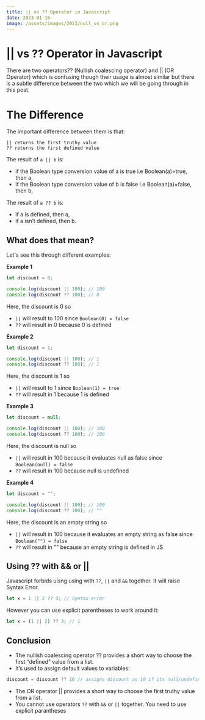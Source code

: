 ```yaml
---
title: || vs ?? Operator in Javascript
date: 2023-01-16
image: /assets/images/2023/null_vs_or.png
---
```


# || vs ?? Operator in Javascript

There are two operators?? (Nullish coalescing operator) and || (OR Operator) which is confusing though their usage is almost similar but there is a subtle difference between the two which we will be going through in this post.

# The Difference

The important difference between them is that:

```
|| returns the first truthy value 
?? returns the first defined value
```
The result of `a || b` is:

 - if the Boolean type conversion value of a is true i.e Boolean(a)=true, then a,
 - if the Boolean type conversion value of b is false i.e Boolean(a)=false, then b,
 
The result of `a ?? b` is:

 - if a is defined, then a,
 - if a isn’t defined, then b.


## What does that mean?

Let's see this through different examples:

**Example 1**

```js
let discount = 0;

console.log(discount || 100); // 100
console.log(discount ?? 100); // 0
```

Here, the discount is 0 so
- `||` will result to 100 since `Boolean(0) = false` 
- `??` will result in 0 because 0 is defined

**Example 2**

```js
let discount = 1;

console.log(discount || 100); // 1
console.log(discount ?? 100); // 1
```

Here, the discount is 1 so
- `||` will result to 1 since `Boolean(1) = true`
- `??` will result in 1 because 1 is defined

**Example 3**

```js
let discount = null;

console.log(discount || 100); // 100
console.log(discount ?? 100); // 100
```

Here, the discount is null so
- `||` will result in 100 because it evaluates null as false since `Boolean(null) = false` 
- `??` will result in 100 because null is undefined

**Example 4**

```js
let discount = "";

console.log(discount || 100); // 100
console.log(discount ?? 100); // ""
```

Here, the discount is an empty string so 
- `||` will result in 100 because it evaluates an empty string as false since `Boolean("") = false` 
- `??` will result in "" because an empty string is defined in JS

## Using ?? with && or ||

Javascript forbids uisng using with `??`, `||` and `&&` together. It will raise Syntax Error.

```js
let x = 1 || 2 ?? 3; // Syntax error
```

However you can use explicit parentheses to work around it:

```js
let x = (1 || 2) ?? 3; // 1
```

## Conclusion

- The nullish coalescing operator ?? provides a short way to choose the first “defined” value from a list.
 - It’s used to assign default values to variables:
 ```js
 discount = discount ?? 10 // assigns discount as 10 if its null/undefined
 ```
- The OR operator || provides a short way to choose the first truthy value from a list.
- You cannot use operators `??` with `&&` or `||` together. You need to use explicit parantheses